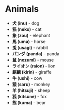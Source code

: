 # Animals

- **犬 (inu)** - dog
- **猫 (neko)** - cat
- **象 (zou)** - elephant
- **馬 (uma)** - horse
- **兎 (usagi)** - rabbit
- **パンダ (panda)** - panda
- **鼠 (nezumi)** - mouse
- **ライオン (raion)** - lion
- **麒麟 (kirin)** - giraffe
- **牛 (ushi)** - cow
- **猿 (saru)** - monkey
- **羊 (hitsuji)** - sheep
- **狐 (kitsune)** - fox
- **熊 (kuma)** - bear
